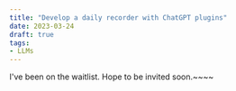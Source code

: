 ```yaml
---
title: "Develop a daily recorder with ChatGPT plugins"
date: 2023-03-24
draft: true
tags: 
- LLMs
---
```


I've been on the waitlist. Hope to be invited soon.~~~~